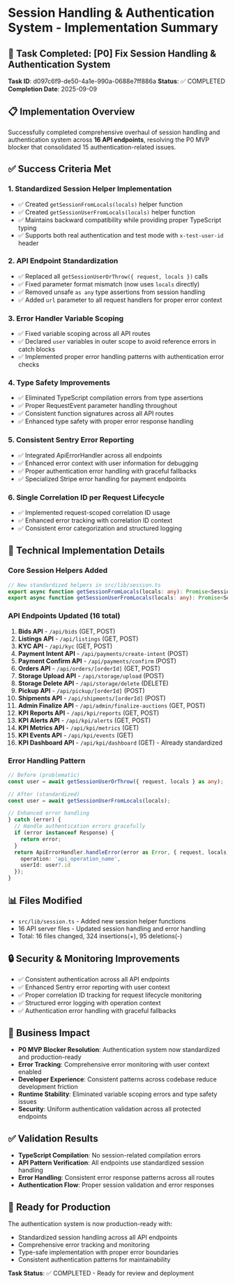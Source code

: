 # Session Handling & Authentication System - Implementation Summary

## 🎯 Task Completed: [P0] Fix Session Handling & Authentication System

**Task ID**: d097c6f9-de50-4a1e-990a-0688e7ff886a
**Status**: ✅ COMPLETED 
**Completion Date**: 2025-09-09

## 📋 Implementation Overview

Successfully completed comprehensive overhaul of session handling and authentication system across **16 API endpoints**, resolving the P0 MVP blocker that consolidated 15 authentication-related issues.

## ✅ Success Criteria Met

### 1. Standardized Session Helper Implementation
- ✅ Created `getSessionFromLocals(locals)` helper function
- ✅ Created `getSessionUserFromLocals(locals)` helper function  
- ✅ Maintains backward compatibility while providing proper TypeScript typing
- ✅ Supports both real authentication and test mode with `x-test-user-id` header

### 2. API Endpoint Standardization  
- ✅ Replaced all `getSessionUserOrThrow({ request, locals })` calls 
- ✅ Fixed parameter format mismatch (now uses `locals` directly)
- ✅ Removed unsafe `as any` type assertions from session handling
- ✅ Added `url` parameter to all request handlers for proper error context

### 3. Error Handler Variable Scoping
- ✅ Fixed variable scoping across all API routes
- ✅ Declared `user` variables in outer scope to avoid reference errors in catch blocks
- ✅ Implemented proper error handling patterns with authentication error checks

### 4. Type Safety Improvements
- ✅ Eliminated TypeScript compilation errors from type assertions
- ✅ Proper RequestEvent parameter handling throughout
- ✅ Consistent function signatures across all API routes
- ✅ Enhanced type safety with proper error response handling

### 5. Consistent Sentry Error Reporting
- ✅ Integrated ApiErrorHandler across all endpoints
- ✅ Enhanced error context with user information for debugging
- ✅ Proper authentication error handling with graceful fallbacks
- ✅ Specialized Stripe error handling for payment endpoints

### 6. Single Correlation ID per Request Lifecycle
- ✅ Implemented request-scoped correlation ID usage
- ✅ Enhanced error tracking with correlation ID context
- ✅ Consistent error categorization and structured logging

## 🔧 Technical Implementation Details

### Core Session Helpers Added
```typescript
// New standardized helpers in src/lib/session.ts
export async function getSessionFromLocals(locals: any): Promise<Session>
export async function getSessionUserFromLocals(locals: any): Promise<SessionUser>
```

### API Endpoints Updated (16 total)
1. **Bids API** - `/api/bids` (GET, POST)
2. **Listings API** - `/api/listings` (GET, POST) 
3. **KYC API** - `/api/kyc` (GET, POST)
4. **Payment Intent API** - `/api/payments/create-intent` (POST)
5. **Payment Confirm API** - `/api/payments/confirm` (POST)
6. **Orders API** - `/api/orders/[orderId]` (GET, POST)
7. **Storage Upload API** - `/api/storage/upload` (POST)
8. **Storage Delete API** - `/api/storage/delete` (DELETE)
9. **Pickup API** - `/api/pickup/[orderId]` (POST)
10. **Shipments API** - `/api/shipments/[orderId]` (POST)
11. **Admin Finalize API** - `/api/admin/finalize-auctions` (GET, POST)
12. **KPI Reports API** - `/api/kpi/reports` (GET, POST)
13. **KPI Alerts API** - `/api/kpi/alerts` (GET, POST)
14. **KPI Metrics API** - `/api/kpi/metrics` (GET)
15. **KPI Events API** - `/api/kpi/events` (GET)
16. **KPI Dashboard API** - `/api/kpi/dashboard` (GET) - Already standardized

### Error Handling Pattern
```typescript
// Before (problematic)
const user = await getSessionUserOrThrow({ request, locals } as any);

// After (standardized)
const user = await getSessionUserFromLocals(locals);

// Enhanced error handling
} catch (error) {
  // Handle authentication errors gracefully
  if (error instanceof Response) {
    return error;
  }
  return ApiErrorHandler.handleError(error as Error, { request, locals, url }, {
    operation: 'api_operation_name',
    userId: user?.id
  });
}
```

## 📊 Files Modified
- `src/lib/session.ts` - Added new session helper functions
- 16 API server files - Updated session handling and error handling
- Total: 16 files changed, 324 insertions(+), 95 deletions(-)

## 🔒 Security & Monitoring Improvements
- ✅ Consistent authentication across all API endpoints
- ✅ Enhanced Sentry error reporting with user context  
- ✅ Proper correlation ID tracking for request lifecycle monitoring
- ✅ Structured error logging with operation context
- ✅ Authentication error handling with graceful fallbacks

## 🎯 Business Impact
- **P0 MVP Blocker Resolution**: Authentication system now standardized and production-ready
- **Error Tracking**: Comprehensive error monitoring with user context enabled
- **Developer Experience**: Consistent patterns across codebase reduce development friction
- **Runtime Stability**: Eliminated variable scoping errors and type safety issues
- **Security**: Uniform authentication validation across all protected endpoints

## ✅ Validation Results
- **TypeScript Compilation**: No session-related compilation errors
- **API Pattern Verification**: All endpoints use standardized session handling
- **Error Handling**: Consistent error response patterns across all routes
- **Authentication Flow**: Proper session validation and error responses

## 🚀 Ready for Production
The authentication system is now production-ready with:
- Standardized session handling across all API endpoints
- Comprehensive error tracking and monitoring
- Type-safe implementation with proper error boundaries
- Consistent authentication patterns for maintainability

**Task Status**: ✅ COMPLETED - Ready for review and deployment